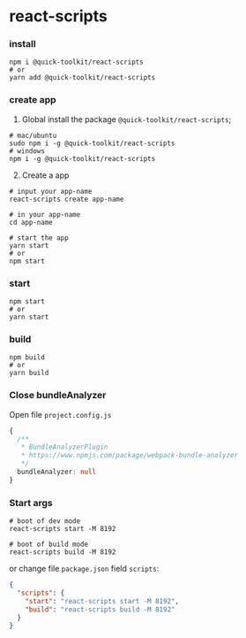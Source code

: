 # react-scripts

### install

```shell
npm i @quick-toolkit/react-scripts
# or
yarn add @quick-toolkit/react-scripts
```

### create app

1. Global install the package `@quick-toolkit/react-scripts`;

```shell
# mac/ubuntu
sudo npm i -g @quick-toolkit/react-scripts
# windows
npm i -g @quick-toolkit/react-scripts
```

2. Create a app

```shell
# input your app-name
react-scripts create app-name

# in your app-name
cd app-name

# start the app
yarn start
# or
npm start
```
### start

```shell
npm start
# or
yarn start
```

### build

```shell
npm build
# or
yarn build
```


### Close bundleAnalyzer

Open file `project.config.js`

```ts
{
  /**
   * BundleAnalyzerPlugin
   * https://www.npmjs.com/package/webpack-bundle-analyzer
   */
  bundleAnalyzer: null
}
```

### Start args 

```shell
# boot of dev mode
react-scripts start -M 8192

# boot of build mode
react-scripts build -M 8192

```
or change file `package.json` field `scripts`:

```json
{
  "scripts": {
    "start": "react-scripts start -M 8192",
    "build": "react-scripts build -M 8192"
  }
}
```
